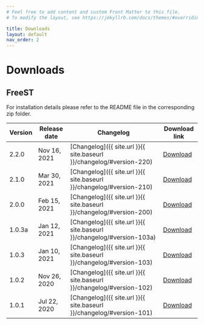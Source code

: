 ```yaml
---
# Feel free to add content and custom Front Matter to this file.
# To modify the layout, see https://jekyllrb.com/docs/themes/#overriding-theme-defaults

title: Downloads
layout: default
nav_order: 2
---
```


# Downloads

## FreeST
For installation details please refer to the README file in the corresponding zip folder.

| Version | Release date | Changelog                                                                 | Download link                                                                   |
| ------- | ------------ | ------------------------------------------------------------------------- | ------------------------------------------------------------------------------- |
| 2.2.0   | Nov 16, 2021 | [Changelog]({{ site.url }}{{ site.baseurl }}/changelog/#version-220)  | [Download](http://rss.di.fc.ul.pt/wp-content/uploads/2021/11/FreeST-2.2.0.zip)  |
| 2.1.0   | Mar 30, 2021 | [Changelog]({{ site.url }}{{ site.baseurl }}/changelog/#version-210)  | [Download](http://rss.di.fc.ul.pt/wp-content/uploads/2021/03/FreeST-2.1.0.zip)  |
| 2.0.0   | Feb 15, 2021 | [Changelog]({{ site.url }}{{ site.baseurl }}/changelog/#version-200)  | [Download](http://rss.di.fc.ul.pt/wp-content/uploads/2021/02/FreeST-2.0.0.zip)  |
| 1.0.3a  | Jan 12, 2021 | [Changelog]({{ site.url }}{{ site.baseurl }}/changelog/#version-103a) | [Download](http://rss.di.fc.ul.pt/wp-content/uploads/2021/01/FreeST-1.0.3a.zip) |
| 1.0.3   | Jan 10, 2021 | [Changelog]({{ site.url }}{{ site.baseurl }}/changelog/#version-103)  | [Download](http://rss.di.fc.ul.pt/wp-content/uploads/2021/01/FreeST-1.0.3.zip)  |
| 1.0.2   | Nov 26, 2020 | [Changelog]({{ site.url }}{{ site.baseurl }}/changelog/#version-102)  | [Download](http://rss.di.fc.ul.pt/wp-content/uploads/2020/11/FreeST-1.0.2.zip)  |
| 1.0.1   | Jul 22, 2020 | [Changelog]({{ site.url }}{{ site.baseurl }}/changelog/#version-101)  | [Download](http://rss.di.fc.ul.pt/wp-content/uploads/2020/07/FreeST-1.0.1.zip)  |

